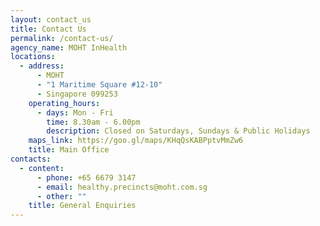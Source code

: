 ```yaml
---
layout: contact_us
title: Contact Us
permalink: /contact-us/
agency_name: MOHT InHealth
locations:
  - address:
      - MOHT
      - "1 Maritime Square #12-10"
      - Singapore 099253
    operating_hours:
      - days: Mon - Fri
        time: 8.30am - 6.00pm
        description: Closed on Saturdays, Sundays & Public Holidays
    maps_link: https://goo.gl/maps/KHqQsKABPptvMmZw6
    title: Main Office
contacts:
  - content:
      - phone: +65 6679 3147
      - email: healthy.precincts@moht.com.sg
      - other: ""
    title: General Enquiries
---
```

